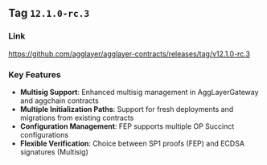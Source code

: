 ## Tag `12.1.0-rc.3`

### Link
https://github.com/agglayer/agglayer-contracts/releases/tag/v12.1.0-rc.3

### Key Features
* **Multisig Support**: Enhanced multisig management in AggLayerGateway and aggchain contracts
* **Multiple Initialization Paths**: Support for fresh deployments and migrations from existing contracts
* **Configuration Management**: FEP supports multiple OP Succinct configurations
* **Flexible Verification**: Choice between SP1 proofs (FEP) and ECDSA signatures (Multisig)